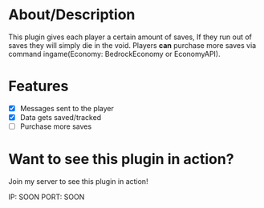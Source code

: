 # About/Description
This plugin gives each player a certain amount of saves, If they run out of saves they will simply die in the void. Players **can** purchase more saves via command ingame(Economy: BedrockEconomy or EconomyAPI).

# Features
- [x] Messages sent to the player
- [x] Data gets saved/tracked
- [ ] Purchase more saves

# Want to see this plugin in action?
Join my server to see this plugin in action!

IP: SOON
PORT: SOON
